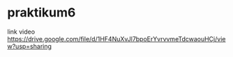 # praktikum6
link video
https://drive.google.com/file/d/1HF4NuXvJl7bpoErYvrvvmeTdcwaouHCj/view?usp=sharing
